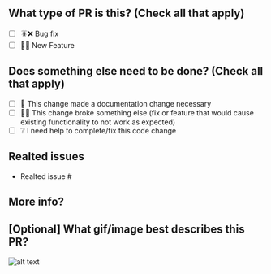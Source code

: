 <!--
  ENSURE YOU HAVE READ THE CONTRIBUTION DOCUMENTATION AVALIABLE AT https://git.graesberg.com/buckshot-roulette-randomizer/blob/main/CONTRIBUTING.md

  Pre-Pull request checklist:
  Have you:
  - Made sure to follow the styleguides?
  - Made sure your code works?
  - Made sure your code is responsive on other monitor sizes?

  If you answered yes to all three of these, delete this comment, and continue filling out the PR template!
  And make sure you follow the code of conduct while filling this out
-->

## What type of PR is this? (Check all that apply)
- [ ] 🪳❌ Bug fix
- [ ] 🍕🎉 New Feature

## Does something else need to be done? (Check all that apply)
- [ ] 📖 This change made a documentation change necessary
- [ ] ⛓️‍💥 This change broke something else (fix or feature that would cause existing functionality to not work as expected)
- [ ] ❔ I need help to complete/fix this code change

## Realted issues
- Realted issue #

## More info?
<!--
  Replace this with a good description of your changes, following the steps in CONTRIBUTING.md (https://git.graesberg.com/buckshot-roulette-randomizer/blob/main/CONTRIBUTING.md)
-->

## [Optional] What gif/image best describes this PR?
![alt text](link_to_image)